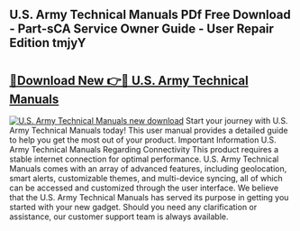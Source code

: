 ## U.S. Army Technical Manuals PDf Free Download - Part-sCA Service Owner Guide - User Repair Edition tmjyY

# <h2><a href="http://bc13946.oget.top/?id=U.S.+Army+Technical+Manuals">🔗Download New 👉🔴 U.S. Army Technical Manuals</a></h2>

[![U.S. Army Technical Manuals new download](https://i.imgur.com/5g1atiW.png)](http://bc13946.oget.top/?id=U.S.+Army+Technical+Manuals)
Start your journey with U.S. Army Technical Manuals today! This user manual provides a detailed guide to help you get the most out of your product. Important Information U.S. Army Technical Manuals Regarding Connectivity This product requires a stable internet connection for optimal performance. U.S. Army Technical Manuals comes with an array of advanced features, including geolocation, smart alerts, customizable themes, and multi-device syncing, all of which can be accessed and customized through the user interface. We believe that the U.S. Army Technical Manuals has served its purpose in getting you started with your new gadget. Should you need any clarification or assistance, our customer support team is always available.
